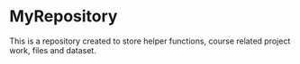 # MyRepository

This is a repository created to store helper functions, course related project work, files and dataset.
